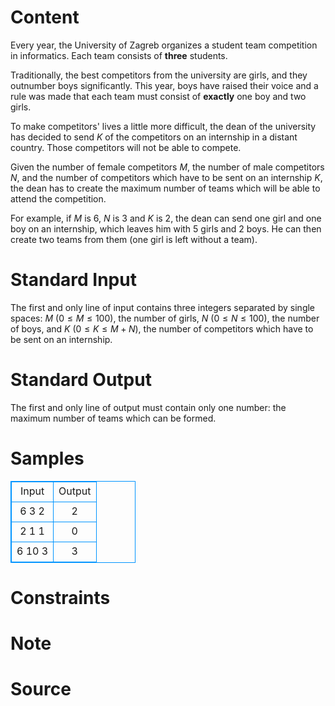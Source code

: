 
# Content

Every year, the University of Zagreb organizes a student team competition in informatics. Each team 
consists of **three** students. 

Traditionally, the best competitors from the university are girls, and they outnumber boys significantly. 
This year, boys have raised their voice and a rule was made that each team must consist of **exactly** one 
boy and two girls. 

To make competitors' lives a little more difficult, the dean of the university has decided to send $K$ of 
the competitors on an internship in a distant country. Those competitors will not be able to compete. 

Given the number of female competitors $M$, the number of male competitors $N$, and the number of 
competitors which have to be sent on an internship $K$, the dean has to create the maximum number of 
teams which will be able to attend the competition.

For example, if $M$ is $6$, $N$ is $3$ and $K$ is $2$, the dean can send one girl and one boy on an internship, 
which leaves him with $5$ girls and $2$ boys. He can then create two teams from them (one girl is left 
without a team).

# Standard Input

The first and only line of input contains three integers separated by single spaces: $M$ ($0 \leq M \leq 100$), 
the number of girls, $N$ ($0 \leq N \leq 100$), the number of boys, and $K$ ($0 \leq K \leq M+N$), the number of 
competitors which have to be sent on an internship.

# Standard Output

The first and only line of output must contain only one number: the maximum number of teams which 
can be formed.

# Samples

<style>
        table,table tr th, table tr td { border:1px solid #0094ff; }
        table { width: 200px; min-height: 25px; line-height: 25px; text-align: center; border-collapse: collapse;}   
    </style>
<table>
	<tr>
		<td>Input</td>
		<td>Output</td>
	</tr>
<tr><td>6 3 2</td><td>2</td></tr><tr><td>2 1 1</td><td>0</td></tr><tr><td>6 10 3</td><td>3</td></tr></table>


# Constraints



# Note



# Source


